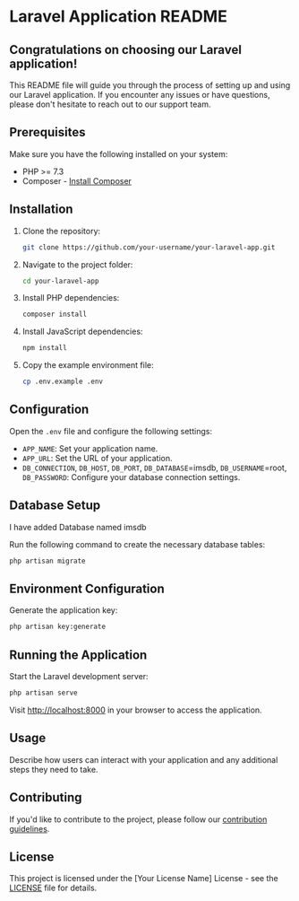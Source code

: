 # Laravel Application README

## Congratulations on choosing our Laravel application!

This README file will guide you through the process of setting up and using our Laravel application. If you encounter any issues or have questions, please don't hesitate to reach out to our support team.


## Prerequisites

Make sure you have the following installed on your system:

- PHP >= 7.3
- Composer - [Install Composer](https://getcomposer.org/doc/00-intro.md)


## Installation

1. Clone the repository:

   ```bash
   git clone https://github.com/your-username/your-laravel-app.git
   ```

2. Navigate to the project folder:

   ```bash
   cd your-laravel-app
   ```

3. Install PHP dependencies:

   ```bash
   composer install
   ```

4. Install JavaScript dependencies:

   ```bash
   npm install
   ```

5. Copy the example environment file:

   ```bash
   cp .env.example .env
   ```

## Configuration

Open the `.env` file and configure the following settings:

- `APP_NAME`: Set your application name.
- `APP_URL`: Set the URL of your application.
- `DB_CONNECTION`, `DB_HOST`, `DB_PORT`, `DB_DATABASE`=imsdb, `DB_USERNAME`=root, `DB_PASSWORD`: Configure your database connection settings.

## Database Setup

I have added Database named imsdb

Run the following command to create the necessary database tables:

```bash
php artisan migrate
```

## Environment Configuration

Generate the application key:

```bash
php artisan key:generate
```

## Running the Application

Start the Laravel development server:

```bash
php artisan serve
```

Visit [http://localhost:8000](http://localhost:8000) in your browser to access the application.

## Usage

Describe how users can interact with your application and any additional steps they need to take.

## Contributing

If you'd like to contribute to the project, please follow our [contribution guidelines](CONTRIBUTING.md).

## License

This project is licensed under the [Your License Name] License - see the [LICENSE](LICENSE) file for details.
